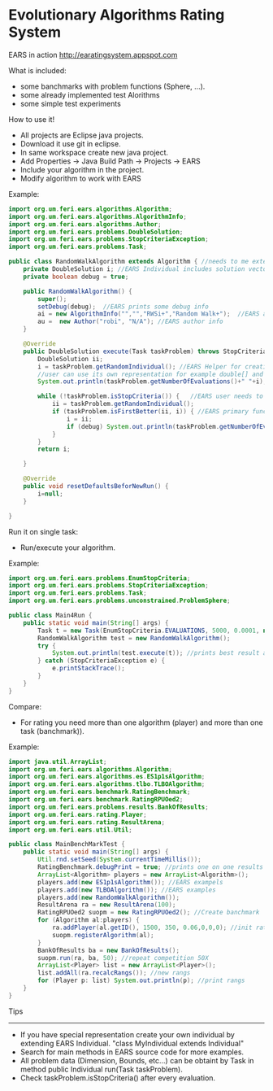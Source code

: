 Evolutionary Algorithms Rating System
=====================================

EARS in action http://earatingsystem.appspot.com

What is included:
* some banchmarks with problem functions (Sphere, ...).
* some already implemented test Alorithms
* some simple test experiments


How to use it!

* All projects are Eclipse java projects.
* Download it use git in eclipse.
* In same workspace create new java project.
* Add Properties -> Java Build Path -> Projects -> EARS
* Include your algorithm in the project.
* Modify algorithm to work with EARS

Example:
```java
import org.um.feri.ears.algorithms.Algorithm;
import org.um.feri.ears.algorithms.AlgorithmInfo;
import org.um.feri.ears.algorithms.Author;
import org.um.feri.ears.problems.DoubleSolution;
import org.um.feri.ears.problems.StopCriteriaException;
import org.um.feri.ears.problems.Task;

public class RandomWalkAlgorithm extends Algorithm { //needs to me extended 
	private DoubleSolution i; //EARS Individual includes solution vector and its fitness value
	private boolean debug = true;

	public RandomWalkAlgorithm() { 
		super();
		setDebug(debug);  //EARS prints some debug info
		ai = new AlgorithmInfo("","","RWSi+","Random Walk+");  //EARS add algorithm name
		au =  new Author("robi", "N/A"); //EARS author info
	}

	@Override  
	public DoubleSolution execute(Task taskProblem) throws StopCriteriaException{ //EARS main evaluation loop 
		DoubleSolution ii;
		i = taskProblem.getRandomIndividual(); //EARS Helper for creating random solution, it takes one evaluation (eval++)
		//user can use its own representation for example double[] and in fase of evaluation calls taskProblem.eval that creates individual
		System.out.println(taskProblem.getNumberOfEvaluations()+" "+i); //prints number of evaluations

		while (!taskProblem.isStopCriteria()) {   //EARS user needs to take care about number of evaluations
			ii = taskProblem.getRandomIndividual();
			if (taskProblem.isFirstBetter(ii, i)) { //EARS primary function it takes care if we are searching minimum or maximum, if solution is valit etc.
				i = ii;
				if (debug) System.out.println(taskProblem.getNumberOfEvaluations()+" "+i);
			}
		}
		return i;

	}

	@Override
	public void resetDefaultsBeforNewRun() {
		i=null;
	}

}
```
Run it on single task:

- Run/execute your algorithm.

Example:
```java
import org.um.feri.ears.problems.EnumStopCriteria;
import org.um.feri.ears.problems.StopCriteriaException;
import org.um.feri.ears.problems.Task;
import org.um.feri.ears.problems.unconstrained.ProblemSphere;

public class Main4Run {
	public static void main(String[] args) {
		Task t = new Task(EnumStopCriteria.EVALUATIONS, 5000, 0.0001, new ProblemSphere(5)); //run problem Sphere Dimension 5, 3000 evaluations
		RandomWalkAlgorithm test = new RandomWalkAlgorithm();
		try {
			System.out.println(test.execute(t)); //prints best result afrer 3000 runs
		} catch (StopCriteriaException e) {
			e.printStackTrace();
		}
	}
}
```
Compare:

* For rating you need more than one algorithm (player) and more than one task (banchmark)).

Example:
```java
import java.util.ArrayList;
import org.um.feri.ears.algorithms.Algorithm;
import org.um.feri.ears.algorithms.es.ES1p1sAlgorithm;
import org.um.feri.ears.algorithms.tlbo.TLBOAlgorithm;
import org.um.feri.ears.benchmark.RatingBenchmark;
import org.um.feri.ears.benchmark.RatingRPUOed2;
import org.um.feri.ears.problems.results.BankOfResults;
import org.um.feri.ears.rating.Player;
import org.um.feri.ears.rating.ResultArena;
import org.um.feri.ears.util.Util;

public class MainBenchMarkTest {
	public static void main(String[] args) {
		Util.rnd.setSeed(System.currentTimeMillis());
		RatingBenchmark.debugPrint = true; //prints one on one results
		ArrayList<Algorithm> players = new ArrayList<Algorithm>();
		players.add(new ES1p1sAlgorithm()); //EARS exampels
		players.add(new TLBOAlgorithm()); //EARS examples
		players.add(new RandomWalkAlgorithm());
		ResultArena ra = new ResultArena(100); 
		RatingRPUOed2 suopm = new RatingRPUOed2(); //Create banchmark
		for (Algorithm al:players) {
			ra.addPlayer(al.getID(), 1500, 350, 0.06,0,0,0); //init rating 1500
			suopm.registerAlgorithm(al);
		}
		BankOfResults ba = new BankOfResults();
		suopm.run(ra, ba, 50); //repeat competition 50X
		ArrayList<Player> list = new ArrayList<Player>();
		list.addAll(ra.recalcRangs()); //new rangs
		for (Player p: list) System.out.println(p); //print rangs
	}
}
```

Tips
____

* If you have special representation create your own individual by extending EARS Individual.
"class MyIndividual extends Individual"
* Search for main methods in EARS source code for more examples.
* All problem data (Dimension, Bounds, etc...) can be obtaint by Task in method public Individual run(Task taskProblem).
* Check taskProblem.isStopCriteria() after every evaluation.

